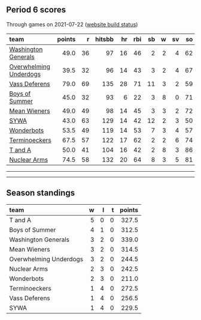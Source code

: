

## Period 6 scores

Through games on 2021-07-22 ([website build status](https://github.com/brian-bot/pl-site/actions))


|team                                              | points|  r| hitsbb| hr| rbi| sb|  w| sv| so|   era|  whip|
|:-------------------------------------------------|------:|--:|------:|--:|---:|--:|--:|--:|--:|-----:|-----:|
|[Washington Generals](./washingtongenerals)       |   49.0| 36|     97| 16|  46|  2|  2|  4| 62| 3.834| 1.101|
|[Overwhelming Underdogs](./overwhelmingunderdogs) |   39.5| 32|     96| 14|  43|  3|  2|  4| 67| 4.455| 1.110|
|[Vass Deferens](./vassdeferens)                   |   79.0| 69|    135| 28|  71| 11|  3|  2| 59| 3.818| 1.061|
|[Boys of Summer](./boysofsummer)                  |   45.0| 32|     93|  6|  22|  3|  8|  0| 71| 2.455| 1.091|
|[Mean Wieners](./meanwieners)                     |   49.0| 49|     98| 14|  45|  3|  3|  2| 72| 4.200| 1.267|
|[SYWA](./sywa)                                    |   43.0| 63|    129| 14|  42| 12|  2|  3| 50| 4.605| 1.488|
|[Wonderbots](./wonderbots)                        |   53.5| 49|    119| 14|  53|  7|  3|  4| 57| 4.095| 1.322|
|[Terminoeckers](./terminoeckers)                  |   67.5| 57|    122| 17|  62|  2|  2|  6| 74| 3.522| 1.122|
|[T and A](./tanda)                                |   50.0| 41|    104| 16|  42|  2|  8|  3| 86| 4.320| 1.333|
|[Nuclear Arms](./nucleararms)                     |   74.5| 58|    132| 20|  64|  8|  3|  5| 81| 4.405| 1.279|

* * *
* * *

## Season standings


|team                   |  w|  l|  t| points|
|:----------------------|--:|--:|--:|------:|
|T and A                |  5|  0|  0|  327.5|
|Boys of Summer         |  4|  1|  0|  312.5|
|Washington Generals    |  3|  2|  0|  339.0|
|Mean Wieners           |  3|  2|  0|  314.5|
|Overwhelming Underdogs |  3|  2|  0|  244.5|
|Nuclear Arms           |  2|  3|  0|  242.5|
|Wonderbots             |  2|  3|  0|  211.0|
|Terminoeckers          |  1|  4|  0|  272.5|
|Vass Deferens          |  1|  4|  0|  256.5|
|SYWA                   |  1|  4|  0|  229.5|


